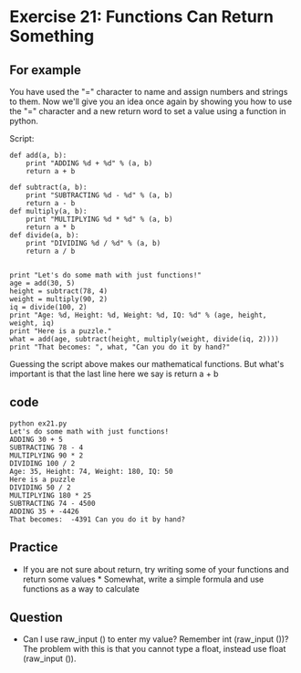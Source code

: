 # Exercise 21: Functions Can Return Something

## For example

You have used the "=" character to name and assign numbers and strings to them. Now we'll give you an idea once again by showing you how to use the "=" character and a new return word to set a value using a function in python.

Script: 

    def add(a, b):
        print "ADDING %d + %d" % (a, b)
        return a + b
    
    def subtract(a, b):
        print "SUBTRACTING %d - %d" % (a, b)
        return a - b
    def multiply(a, b):
        print "MULTIPLYING %d * %d" % (a, b)
        return a * b
    def divide(a, b):
        print "DIVIDING %d / %d" % (a, b)
        return a / b


    print "Let's do some math with just functions!"
    age = add(30, 5)
    height = subtract(78, 4)
    weight = multiply(90, 2)
    iq = divide(100, 2)
    print "Age: %d, Height: %d, Weight: %d, IQ: %d" % (age, height, weight, iq)
    print "Here is a puzzle."
    what = add(age, subtract(height, multiply(weight, divide(iq, 2))))
    print "That becomes: ", what, "Can you do it by hand?"


Guessing the script above makes our mathematical functions. But what's important is that the last line here we say is return a + b

##  code 

    python ex21.py
    Let's do some math with just functions!
    ADDING 30 + 5
    SUBTRACTING 78 - 4
    MULTIPLYING 90 * 2
    DIVIDING 100 / 2
    Age: 35, Height: 74, Weight: 180, IQ: 50
    Here is a puzzle
    DIVIDING 50 / 2
    MULTIPLYING 180 * 25
    SUBTRACTING 74 - 4500 
    ADDING 35 + -4426
    That becomes:  -4391 Can you do it by hand?

## Practice

* If you are not sure about return, try writing some of your functions and return some values * Somewhat, write a simple formula and use functions as a way to calculate


## Question

* Can I use raw_input () to enter my value?     Remember int (raw_input ())? The problem with this is that you cannot type a float, instead use float (raw_input ()).
